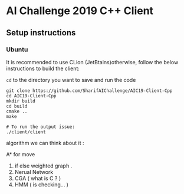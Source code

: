 # AI Challenge 2019 C++ Client
## Setup instructions
### Ubuntu
It is recommended to use CLion (JetBtains)otherwise, follow the below instructions to build the client:

```cd``` to the directory you want to save and run the code
```
git clone https://github.com/SharifAIChallenge/AIC19-Client-Cpp
cd AIC19-Client-Cpp
mkdir build
cd build
cmake ..
make

# To run the output issue:
./client/client
```

algorithm we can think about it : 

A* for move 

1. if else weighted graph .
2. Nerual Network 
3. CGA ( what is C ? ) 
4. HMM ( is checking... ) 



